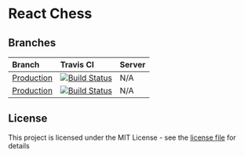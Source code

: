 # React Chess

## Branches

| Branch | Travis CI | Server |
|:-------|:----------|:-------|
| [Production](https://github.com/roryclaasen/ReactChess/tree/master) | [![Build Status][CI-master]](https://travis-ci.com/roryclaasen/ReactChess) | N/A |
| [Production](https://github.com/roryclaasen/ReactChess/tree/develop) | [![Build Status][CI-master]](https://travis-ci.com/roryclaasen/ReactChess) | N/A |

## License

This project is licensed under the MIT License - see the [license file](LICENSE.md) for details

[CI-MASTER]: https://travis-ci.com/roryclaasen/ReactChess.svg?branch=master
[CI-DEVELOP]: https://travis-ci.com/roryclaasen/ReactChess.svg?branch=develop

